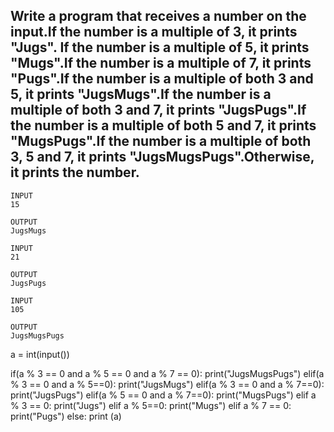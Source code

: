 ## Write a program that receives a number on the input.If the number is a multiple of 3, it prints "Jugs". If the number is a multiple of 5, it prints "Mugs".If the number is a multiple of 7, it prints "Pugs".If the number is a multiple of both 3 and 5, it prints "JugsMugs".If the number is a multiple of both 3 and 7, it prints "JugsPugs".If the number is a multiple of both 5 and 7, it prints "MugsPugs".If the number is a multiple of both 3, 5 and 7, it prints "JugsMugsPugs".Otherwise, it prints the number.

```
INPUT 
15

OUTPUT
JugsMugs
```

```
INPUT 
21

OUTPUT
JugsPugs
```

```
INPUT 
105

OUTPUT 
JugsMugsPugs
```

a = int(input())

if(a % 3 == 0 and a % 5 == 0 and a % 7 == 0):
  print("JugsMugsPugs")
elif(a % 3 == 0 and a % 5==0):
  print("JugsMugs")
elif(a % 3 == 0 and a % 7==0):
  print("JugsPugs")
elif(a % 5 == 0 and a % 7==0):
  print("MugsPugs")
elif a % 3 == 0:
  print("Jugs")
elif a % 5==0:
  print("Mugs")
elif a % 7 == 0:
  print("Pugs") 
else:
  print (a)
  
  
 
